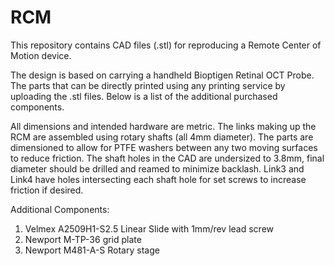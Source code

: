 # RCM
This repository contains CAD files (.stl) for reproducing a Remote Center of Motion device. 

The design is based on carrying a handheld Bioptigen Retinal OCT Probe. The parts that can be directly printed using any printing service by uploading the .stl files. Below is a list of the additional purchased components.

All dimensions and intended hardware are metric. The links making up the RCM are assembled using rotary shafts (all 4mm diameter). The parts are dimensioned to allow for PTFE washers between any two moving surfaces to reduce friction. The shaft holes in the CAD are undersized to 3.8mm, final diameter should be drilled and reamed to minimize backlash. Link3 and Link4 have holes intersecting each shaft hole for set screws to increase friction if desired.

Additional Components:
1. Velmex A2509H1-S2.5 Linear Slide with 1mm/rev lead screw
2. Newport M-TP-36 grid plate
3. Newport M481-A-S Rotary stage
